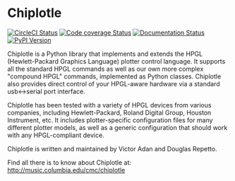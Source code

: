 # Chiplotle

[![CircleCI Status](https://circleci.com/gh/willprice/chiplotle.svg?style=shield)](https://circleci.com/gh/willprice/chiplotle)
[![Code coverage Status](https://codecov.io/gh/willprice/chiplotle/branch/master/graph/badge.svg)](https://codecov.io/gh/willprice/chiplotle)
[![Documentation Status](https://readthedocs.org/projects/chiplotle/badge/?version=latest)](https://chiplotle.readthedocs.io/en/latest/?badge=latest)
[![PyPI Version](https://badge.fury.io/py/Chiplotle.svg)](https://badge.fury.io/py/Chiplotle)


Chiplotle is a Python library that implements and extends the HPGL
(Hewlett-Packard Graphics Language) plotter control language. It
supports all the standard HPGL commands as well as our own more complex
"compound HPGL" commands, implemented as Python classes. Chiplotle also
provides direct control of your HPGL-aware hardware via a standard
usb<->serial port interface.

Chiplotle has been tested with a variety of HPGL devices from various
companies, including Hewlett-Packard, Roland Digital Group, Houston
Instrument, etc. It includes plotter-specific configuration files for
many different plotter models, as well as a generic configuration that
should work with any HPGL-compliant device. 

Chiplotle is written and maintained by Victor Adan and Douglas Repetto.

Find all there is to know about Chiplotle at:
http://music.columbia.edu/cmc/chiplotle
